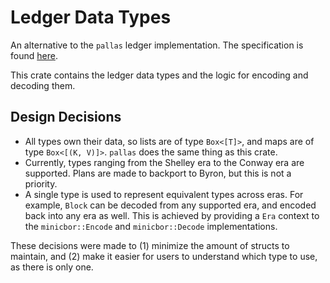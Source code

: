 # Ledger Data Types

An alternative to the `pallas` ledger implementation. The specification is found
[here](https://github.com/IntersectMBO/cardano-ledger).

This crate contains the ledger data types and the logic for encoding and decoding them.

## Design Decisions

- All types own their data, so lists are of type `Box<[T]>`, and maps are of type `Box<[(K, V)]>`.
    `pallas` does the same thing as this crate.
- Currently, types ranging from the Shelley era to the Conway era are supported. Plans are made
    to backport to Byron, but this is not a priority.
- A single type is used to represent equivalent types across eras. For example, `Block` can be decoded from
    any supported era, and encoded back into any era as well. This is achieved by providing a `Era` context
    to the `minicbor::Encode` and `minicbor::Decode` implementations.

These decisions were made to (1) minimize the amount of structs to maintain, and (2) make it
easier for users to understand which type to use, as there is only one.
